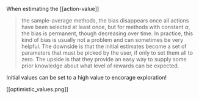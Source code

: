 When estimating the [[action-value]] 

>the sample-average methods, the bias disappears once all actions have been selected at least once, but for methods with constant $\alpha$, the bias is permanent, though decreasing over time. In practice, this kind of bias is usually not a problem and can sometimes be very helpful. The downside is that the initial estimates become a set of parameters that must be picked by the user, if only to set them all to zero. The upside is that they provide an easy way to supply some prior knowledge about what level of rewards can be expected.

Initial values can be set to a high value to encorage exploration!

[[optimistic_values.png]]